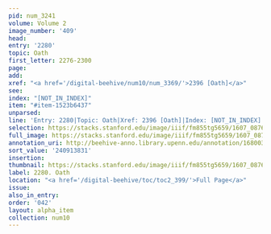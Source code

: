 ```yaml
---
pid: num_3241
volume: Volume 2
image_number: '409'
head:
entry: '2280'
topic: Oath
first_letter: 2276-2300
page:
add:
xref: "<a href='/digital-beehive/num10/num_3369/'>2396 [Oath]</a>"
see:
index: "[NOT_IN_INDEX]"
item: "#item-1523b6437"
unparsed:
line: 'Entry: 2280|Topic: Oath|Xref: 2396 [Oath]|Index: [NOT_IN_INDEX]|#item-1523b6437'
selection: https://stacks.stanford.edu/image/iiif/fm855tg5659/1607_0876/375,3831,2843,1226/full/0/default.jpg
full_image: https://stacks.stanford.edu/image/iiif/fm855tg5659/1607_0876/full/full/0/default.jpg
annotation_uri: http://beehive-anno.library.upenn.edu/annotation/1680036200390
sort_value: '240913831'
insertion:
thumbnail: https://stacks.stanford.edu/image/iiif/fm855tg5659/1607_0876/375,3831,600,180/250,/0/default.jpg
label: 2280. Oath
location: "<a href='/digital-beehive/toc/toc2_399/'>Full Page</a>"
issue:
also_in_entry:
order: '042'
layout: alpha_item
collection: num10
---
```

